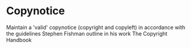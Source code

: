 Copynotice
==========

Maintain a 'valid' copynotice (copyright and copyleft) in accordance with the guidelines Stephen Fishman outline in his work The Copyright Handbook
